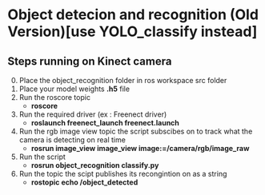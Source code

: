 
# Object detecion and recognition (Old Version)[use YOLO_classify instead]

## Steps running on Kinect camera

0. Place the object_recognition folder in ros workspace src folder
1. Place your model weights **.h5** file
2. Run the roscore topic
   - **roscore**
3. Run the required driver (ex : Freenect driver)
   - **roslaunch freenect_launch freenect.launch**
4. Run the rgb image view topic the script subscibes on to track what the camera is detecting on real time
   - **rosrun image_view image_view image:=/camera/rgb/image_raw**
5. Run the script
   - **rosrun object_recognition classify.py**
6. Run the topic the scipt publishes its recongintion on as a string
   - **rostopic echo /object_detected**
  
